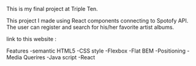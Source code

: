 This is my final project at Triple Ten.

This project I made using React components connecting to Spotofy API.
The user can register and search for his/her favorite artist albums.

link to this website :

Features -semantic HTML5 -CSS style -Flexbox -Flat BEM -Positioning -Media Querires -Java script -React
